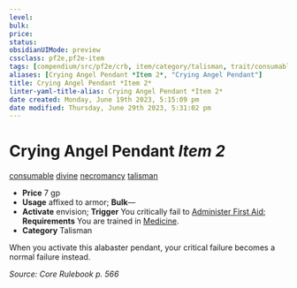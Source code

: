 ```yaml
---
level:
bulk:
price:
status:
obsidianUIMode: preview
cssclass: pf2e,pf2e-item
tags: [compendium/src/pf2e/crb, item/category/talisman, trait/consumable, trait/divine, trait/necromancy, trait/talisman]
aliases: [Crying Angel Pendant *Item 2*, "Crying Angel Pendant"]
title: Crying Angel Pendant *Item 2*
linter-yaml-title-alias: Crying Angel Pendant *Item 2*
date created: Monday, June 19th 2023, 5:15:09 pm
date modified: Thursday, June 29th 2023, 5:31:02 pm
---
```


# Crying Angel Pendant *Item 2*

[consumable](rules/traits/consumable.md) [divine](rules/traits/divine.md) [necromancy](rules/traits/necromancy.md) [talisman](rules/traits/talisman.md)  

- **Price** 7 gp
- **Usage** affixed to armor; **Bulk**—
- **Activate** envision; **Trigger** You critically fail to [Administer First Aid](rules/actions/administer-first-aid.md); **Requirements** You are trained in [Medicine](compendium/skills.md#Medicine).
- **Category** Talisman

When you activate this alabaster pendant, your critical failure becomes a normal failure instead.

*Source: Core Rulebook p. 566*
